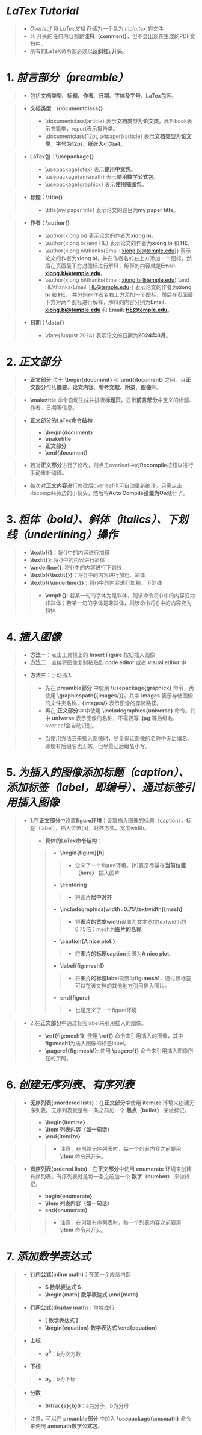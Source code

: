 # *LaTex Tutorial* 
>- *Overleaf* 将 *LaTex文档* 存储为一个名为 *main.tex* 的文件。
>- % 开头的任何内容都是**注释（comment）**，但不会出现在生成的PDF文档中。
>- 所有的LaTeX命令都必须以**反斜杠\ 开头**。

# 1. *前言部分（preamble）*
>- 包括**文档类型**、**标题**、**作者**、**日期**、**字体及字号**、**LaTex包**等。

>- **文档类型：\documentclass{}**
>>- \documentclass{article} 表示**文档类型为论文类**，此外book表示书籍类，report表示报告类。
>>- \documentclass[12pt, a4paper]{article} 表示**文档类型为论文类，字号为12pt，纸张大小为a4**。

>- **LaTex包：\usepackage{}**
>>- \usepackage{ctex} 表示**使用中文包**。
>>- \usepackage{amsmath} 表示**使用数学公式包**。
>>- \usepackage{graphicx} 表示**使用插图包**。

>- **标题：\title{}**
>>- \title{my paper title} 表示论文的题目为**my paper title**。

>- **作者：\author{}**
>>- \author{xiong bi} 表示论文的作者为**xiong bi**。
>>- \author{xiong bi \and HE} 表示论文的作者为**xiong bi** 和 **HE**。
>>- \author{xiong bi\thanks{Email: xiong.bi@temple.edu}} 表示论文的作者为**xiong bi**，并在作者名的右上方添加一个图标，然后在页面最下方对图标进行解释，解释的内容就是**Email: xiong.bi@temple.edu**。
>>- \author{xiong bi\thanks{Email: xiong.bi@temple.edu} \and HE\thanks{Email: HE@temple.edu}} 表示论文的作者为**xiong bi** 和 **HE**， 并分别在作者名右上方添加一个图标，然后在页面最下方对两个图标进行解释，解释的内容分别为**Email: xiong.bi@temple.edu** 和 **Email: HE@temple.edu**。

>- **日期：\date{}**
>>- \date{August 2024} 表示论文的日期为**2024年8月**。


# 2. *正文部分*
>- **正文部分** 位于 **\begin{document}** 和 **\end{document}** 之间。且**正文部分**包括**摘要**、**论文内容**、**参考文献**、**附录**、**图像**等。

>- **\maketitle** 命令自动生成并排版**标题页**，显示**前言部分**中定义的标题、作者、日期等信息。

>- **正文部分的LaTex命令结构**
>>- **\begin{document}**
>>- **\maketitle**
>>- **正文部分**
>>- **\end{document}**

>- 若对**正文部分**进行了修改，则点击overleaf中的**Recompile**按钮以进行手动重新编译。

>- 每次对**正文内容**进行修改后overleaf也可自动重新编译，只需点击Recompile旁边的小箭头，然后将**Auto Compile设置为On**就行了。

# 3. *粗体（bold）、斜体（italics）、下划线（underlining）操作*
>- **\textbf{}**：将{}中的内容进行加粗
>- **\textit{}**: 将{}中的内容进行斜体
>- **\underline{}**: 将{}中的内容进行下划线
>- **\textbf{\textit{}}**：将{}中的内容进行加粗、斜体
>- **\textbf{\underline{}}**：将{}中的内容进行加粗、下划线

>>- **\emph{}**: 若某一句的字体为是斜体，则该命令将{}中的内容变为非斜体；若某一句的字体是非斜体，则该命令将{}中的内容变为斜体

# 4. *插入图像*
>- **方法一**：点击工具栏上的 **Insert Figure** 按钮插入图像
>- **方法二**：直接将图像复制粘贴到 **code editor** 或者 **visual editor** 中

>- **方法三**：手动插入
>>- 先在 **preamble部分** 中使用 **\usepackage{graphicx}** 命令，再使用 **\graphicspath{{images/}}**。其中 **images** 表示存储图像的文件夹名称，**{images/}** 表示图像的存储路径。
>>- 再在 **正文部分中** 中使用 **\includegraphics{universe}** 命令。其中 **universe** 表示图像的名称，不需要写 **.jpg** 等后缀名，overleaf会自动识别。

>>- 当使用方法三来插入图像时，尽量保证图像的名称中无后缀名。即使有后缀名也无妨，但尽量让后缀名小写。

# 5. *为插入的图像添加标题（caption）、添加标签（label，即编号）、通过标签引用插入图像*
>- 1.在**正文部分**中设置**figure环境**：设置插入图像的标题（caption），标签（label），插入位置[h]，对齐方式，宽度width。
>>- **具体的LaTex命令结构**：
>>>- **\begin{figure}[h]**
>>>>- 定义了一个figure环境。[h]表示尽量在**当前位置（here）** 插入图片
>>>- **\centering**
>>>>- 将图片**居中对齐**
>>>- **\includegraphics[width=0.75\textwidth]{mesh}**
>>>>- 将**图片的宽度width**设置为文本宽度textwidth的0.75倍；mesh为**图片的名称**
>>>- **\caption{A nice plot.}**
>>>>- 将**图片的标题caption**设置为**A nice plot.**
>>>- **\label{fig:mesh1}**
>>>>- 将**图片的标签label**设置为**fig:mesh1**，通过该标签可以在该文档的其他地方引用插入图片。
>>>- **end{figure}**
>>>>- 也是定义了一个figure环境

>- 2.在**正文部分**中通过标签label来引用插入的图像。
>>- **\ref{fig:mesh1}**: 使用 **\ref{}** 命令来引用插入的图像，其中**fig:mesh1**为插入图像的标签label。
>>- **\pageref{fig:mesh1}**: 使用 **\pageref{}** 命令来引用插入图像所在的页码。

# 6. *创建无序列表、有序列表*
>- **无序列表(unordered lists)**：在**正文部分**中使用 **itemize** 环境来创建无序列表。无序列表就是每一条之前加一个 **黑点（bullet）** 来做标记。
>>- **\begin{itemize}**
>>- **\item 列表内容（如一句话）**
>>- **\end{itemize}**

>>>- 注意，在创建无序列表时，每一个列表内容之前要用 **\item** 命令来开头。

>- **有序列表(ordered lists)**：在**正文部分**中使用 **enumerate** 环境来创建有序列表。有序列表就是每一条之前加一个 **数字（number）** 来做标记。
>>- **begin{enumerate}**
>>- **\item 列表内容（如一句话）**
>>- **end{enumerate}**

>>>- 注意，在创建有序列表时，每一个列表内容之前要用 **\item** 命令来开头。

# 7. *添加数学表达式*
>- **行内公式(inline math)**：在某一个段落内部
>>- **$  数学表达式  $** 
>>- **\begin{math}  数学表达式  \end{math}** 

>- **行间公式(display math)**：单独成行
>>- **\[  数学表达式  \]** 
>>- **\begin{equation}  数学表达式  \end{equation}**

>- **上标**
>>- **$a^b$**：b为次方数

>- **下标**
>>- **$a_b$**：b为下标

>- **分数**
>>- **$\frac{a}{b}$**：a为分子，b为分母

>- 注意，可以在 **preamble部分** 中加入 **\usepackage{amsmath}** 命令来使用 **amsmath数学公式包**。
